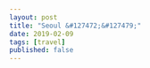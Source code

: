 ```yaml
---
layout: post
title: "Seoul &#127472;&#127479;"
date: 2019-02-09
tags: [travel]
published: false
---
```


